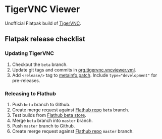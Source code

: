 # TigerVNC Viewer

Unofficial Flatpak build of [TigerVNC](https://tigervnc.org/).

## Flatpak release checklist

### Updating TigerVNC

1.  Checkout the `beta` branch.
2.  Update git tags and commits in [org.tigervnc.vncviewer.yml](org.tigervnc.vncviewer.yml).
3.  Add `<release/>` tag to [metainfo.patch](metainfo.patch). Include `type="development"` for pre-releases.

### Releasing to Flathub

1.  Push `beta` branch to Github.
2.  Create merge request against [Flathub repo][flathub-repo] `beta` branch.
3.  Test builds from [Flathub beta store][flathub-beta].
4.  Merge `beta` branch into `master` branch.
5.  Push `master` branch to Github.
6.  Create merge request against [Flathub repo][flathub-repo] `master` branch.

[flathub-repo]: https://github.com/flathub/org.tigervnc.vncviewer
[flathub-beta]: https://beta.flathub.org/apps/details/org.tigervnc.vncviewer
